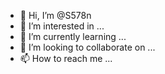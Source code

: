 - 👋 Hi, I’m @S578n
- 👀 I’m interested in ...
- 🌱 I’m currently learning ...
- 💞️ I’m looking to collaborate on ...
- 📫 How to reach me ...

<!---
S578n/S578n is a ✨ special ✨ repository because its `README.md` (this file) appears on your GitHub profile.
You can click the Preview link to take a look at your changes.
--->
